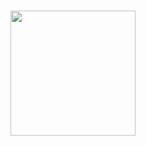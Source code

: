 ###

<div align="center">
  <img height="200" src="https://i.ibb.co/1Jr4WS4y/Screenshot-2025-07-06-220929.png"  />
</div>

###
